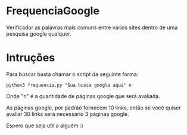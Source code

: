# FrequenciaGoogle
Verificador as palavras mais comuns entre vários sites dentro de uma pesquisa google qualquer.

# Intruções
Para buscar basta chamar o script da seguinte forma:

	python3 frequencia.py "Sua busca google aqui" n

Onde "n" é a quantidade de páginas google que será avaliada.

As páginas google, por padrão fornecem 10 links, então se você quiser avaliar 30 links será necessário 3 páginas google.

Espero que seja util a alguém :)
